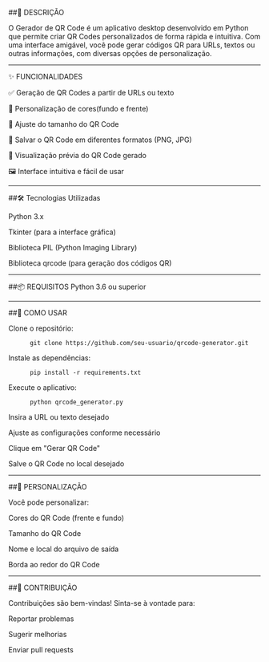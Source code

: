 ##📌 DESCRIÇÃO
        
   O Gerador de QR Code é um aplicativo desktop desenvolvido em Python que permite criar QR Codes personalizados de forma rápida e intuitiva. Com uma                interface amigável, você pode gerar códigos QR para URLs, textos ou outras informações, com diversas opções de personalização.
        
---

✨ FUNCIONALIDADES
  
   ✅ Geração de QR Codes a partir de URLs ou texto
  
   🎨 Personalização de cores(fundo e frente)

   📏 Ajuste do tamanho do QR Code

   📁 Salvar o QR Code em diferentes formatos (PNG, JPG)

   👀 Visualização prévia do QR Code gerado

   🖼️ Interface intuitiva e fácil de usar

---

##🛠️ Tecnologias Utilizadas
  
   Python 3.x
   
   Tkinter (para a interface gráfica)

   Biblioteca PIL (Python Imaging Library)

   Biblioteca qrcode (para geração dos códigos QR)

---

##📦 REQUISITOS
    Python 3.6 ou superior

---

##🚀 COMO USAR

  Clone o repositório:
  
          
          git clone https://github.com/seu-usuario/qrcode-generator.git
          
  Instale as dependências:
          
          pip install -r requirements.txt
   Execute o aplicativo:
   
          python qrcode_generator.py
          
   Insira a URL ou texto desejado

   Ajuste as configurações conforme necessário

   Clique em "Gerar QR Code"

   Salve o QR Code no local desejado

---

##🎨 PERSONALIZAÇÃO

   Você pode personalizar:
        
   Cores do QR Code (frente e fundo)
        
   Tamanho do QR Code
        
   Nome e local do arquivo de saída
        
   Borda ao redor do QR Code

---

##🤝 CONTRIBUIÇÃO

   Contribuições são bem-vindas! Sinta-se à vontade para:
   
   Reportar problemas

   Sugerir melhorias

   Enviar pull requests

